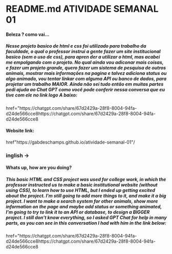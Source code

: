 <h1>README.md ATIVIDADE SEMANAL 01</h1>

<h4>Beleza ? como vai...</h4>
<h5>Nesse projeto basico de html e css foi utilizado para trabalho da faculdade, o qual o professor instrui a gente fazer um site institucional basico (sem o uso de css), para apren der a utilizar o html, mas acabei me empolgando com o projeto.
 No qual ainda vou adiconar mais coisas, e fazer um projeto grande, quero fazer um sistema de pesquisa de outros animais, mostrar mais informações na pagina e talvez adiciona status ou algo animado, vou tentar linkar com alguma API ou banco de dados, 
 para projetar um trabalho MAIOR. Ainda não sei tudo então em muitas partes pedi ajuda ao Chat GPT como você pode conferir nessa conversa que eu tive com ele no link logo A baixo:</h5>

<p>href="https://chatgpt.com/share/67d2429a-28f8-8004-94fa-d24de566cce8https://chatgpt.com/share/67d2429a-28f8-8004-94fa-d24de566cce8</p>

<h4>Website link:</h4><p>href"https://gabdeschamps.github.io/atividade-semanal-01"/</p>

<h3>inglish -> </h3>

<h4>Whats up, how are you doing?</h4>

<h5>This basic HTML and CSS project was used for college work, in which the professor instructed us to make a basic institutional website (without using CSS), to learn how to use HTML, but I ended up getting excited about the project.
I'm still going to add more things to it, and make it a big project. I want to make a search system for other animals, show more information on the page and maybe add status or something animated, I'm going to try to link it to an API or database,
to design a BIGGER project. I still don't know everything, so I asked GPT Chat for help in many parts, as you can see in this conversation I had with him in the link below:</h5>

 <p>href="https://chatgpt.com/share/67d2429a-28f8-8004-94fa-d24de566cce8https://chatgpt.com/share/67d2429a-28f8-8004-94fa-d24de566cce8</p>
